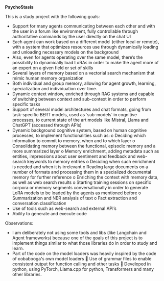 **PsychoStasis**

This is a study project with the following goals:

- Support for many agents communicating between each other and with the user in a forum like 
environment, fully controllable through authoritative commands by the user directly on the chat UI 
- Each agent can work based on a different model (either local or remote), with a system that optimizes 
resources use through dynamically loading and unloading necessary models on the background 
- Also, even for agents operating over the same model, there’s the possibility to dynamically load 
LoRAs in order to make the agent more of an expert on a given field or set of skills 
- Several layers of memory based on a vectorial search mechanism that mimic human memory 
organization 
- Both individual and group memory, allowing for agent growth, learning, specialization and 
individuation over time. 
- Dynamic context window, enriched through RAG systems and capable of switching between context 
and sub-context in order to perform specific tasks 
- Support of several model architectures and chat formats, going from task-specific BERT models, used 
as ‘sub-models’ in cognitive processes, to current state of the art models like Mistral, Llama and 
ChatGPT (accessed through APIs) 
- Dynamic background cognitive system, based on human cognitive processes, to implement 
functionalities such as: 
  o Deciding which information to commit to memory, when and to which layer 
  o Consolidating memory between the functional, episodic memory and a more summarized 
layer 
  o Memory enrichment, adding metadata such as entities, impressions about user sentiment and 
feedback and web-search keywords to memory entries 
  o Deciding when such enrichment is needed and when it is irrelevant 
  o Reading large documents on a number of formats and processing them in a specialized 
    documental memory for further reference 
  o Enriching the context with memory data, as well as web search results 
  o Starting training sessions on specific corpora or memory segments conversationally in order 
    to generate LoRA models to be loaded by the agents as mentioned before 
  o Summarization and NER analysis of text 
  o Fact extraction and conversation classification 
- Use of tools such as web-search and external API’s 
- Ability to generate and execute code

Observations:
- I am deliberately not using some tools and libs (like Langchain and Agent frameworks) because one of the goals of this project is to implement things similar to what those libraries do in order to study and learn.
- Part of the code on the model loaders was heavily inspired by the code of oobabooga's own model loaders
 Use of grammar files to enable consistent output for function calling and other tasks 
 Developed in python, using PyTorch, Llama.cpp for python, Transformers and many other libraries.
